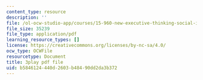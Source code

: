 ```yaml
---
content_type: resource
description: ''
file: /ol-ocw-studio-app/courses/15-960-new-executive-thinking-social-impact-technology-projects-fall-2017-spring-2018/b5846124440d2603b48490dd2da3b372_HaySEpWEsdU.pdf
file_size: 35239
file_type: application/pdf
learning_resource_types: []
license: https://creativecommons.org/licenses/by-nc-sa/4.0/
ocw_type: OCWFile
resourcetype: Document
title: 3play pdf file
uid: b5846124-440d-2603-b484-90dd2da3b372
---
```

